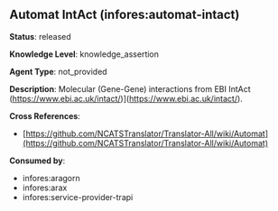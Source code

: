 [//]: # (DO NOT MANUALLY EDIT THIS FILE. IT IS GENERATED FROM A TEMPLATE.)

## Automat IntAct (infores:automat-intact)

**Status**: released
  
**Knowledge Level**: knowledge_assertion
  
**Agent Type**: not_provided

**Description**: Molecular (Gene-Gene) interactions from EBI IntAct (https://www.ebi.ac.uk/intact/)](https://www.ebi.ac.uk/intact/).

**Cross References**:

- [https://github.com/NCATSTranslator/Translator-All/wiki/Automat](https://github.com/NCATSTranslator/Translator-All/wiki/Automat)


**Consumed by**:

- infores:aragorn
- infores:arax
- infores:service-provider-trapi